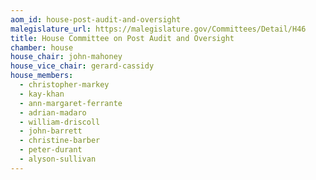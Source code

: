 ```yaml
---
aom_id: house-post-audit-and-oversight
malegislature_url: https://malegislature.gov/Committees/Detail/H46
title: House Committee on Post Audit and Oversight
chamber: house
house_chair: john-mahoney
house_vice_chair: gerard-cassidy
house_members:
  - christopher-markey
  - kay-khan
  - ann-margaret-ferrante
  - adrian-madaro
  - william-driscoll
  - john-barrett
  - christine-barber
  - peter-durant
  - alyson-sullivan
---
```


